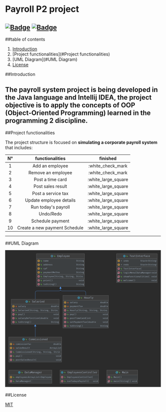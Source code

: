 # Payroll P2 project
[![Badge](https://img.shields.io/static/v1?label=License&message=MIT&color=green&style=for-the-badge&logo=GITHUB)](https://github.com/DaniloVFreire/Payroll)
[![Badge](https://img.shields.io/static/v1?label=State&message=Inprogress&color=yellow&style=for-the-badge&logo=GITHUB)](https://github.com/DaniloVFreire/Payroll)
---
##table of contents  

1. [Introduction](#Introduction)
2. [Project functionalities](#Project functionalities)
3. [UML Diagram](#UML Diagram)
4. [License](#License)

##Introduction  

The **payroll system** project is being developed in the **Java** language
and **Intellij IDEA**, the project objective is to **apply the
concepts of OOP** (Object-Oriented Programming) learned in
the programming 2 discipline.
---
##Project functionalities  

The project structure is focused on **simulating
a corporate payroll system** that includes:  

| N° |             functionalities              | finished |
| :--------: | :-------------------------------:| :---------:|     
|     1    |  Add an employee               |:white_check_mark
|     2    |  Remove an employee            |:white_check_mark
|     3    |  Post a time card              |:white_large_square
|     4    |  Post sales result             |:white_large_square
|     5    |  Post a service tax            |:white_large_square
|     6    |  Update employee details       |:white_large_square
|     7    |  Run today's payroll           |:white_large_square
|     8    |  Undo/Redo                     |:white_large_square
|     9    |  Schedule payment              |:white_large_square
|    10    |  Create a new payment Schedule |:white_large_square
---

##UML Diagram  

![UML Diagram](UML%20Diagram.png)

##License  
    
[MIT](https://choosealicense.com/licenses/mit/)